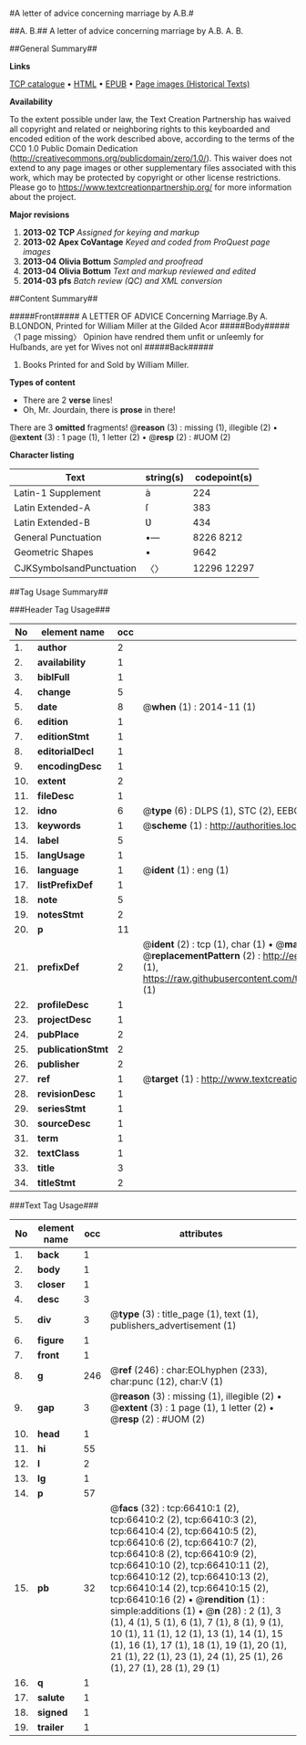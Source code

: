#A letter of advice concerning marriage by A.B.#

##A. B.##
A letter of advice concerning marriage by A.B.
A. B.

##General Summary##

**Links**

[TCP catalogue](http://www.ota.ox.ac.uk/tcp/)  • 
[HTML](http://tei.it.ox.ac.uk/tcp/Texts-HTML/free/A27/A27103.html)  • 
[EPUB](http://tei.it.ox.ac.uk/tcp/Texts-EPUB/free/A27/A27103.epub) • 
[Page images (Historical Texts)](https://historicaltexts.jisc.ac.uk/eebo-12729417e)

**Availability**

To the extent possible under law, the Text Creation Partnership has waived all copyright and related or neighboring rights to this keyboarded and encoded edition of the work described above, according to the terms of the CC0 1.0 Public Domain Dedication (http://creativecommons.org/publicdomain/zero/1.0/). This waiver does not extend to any page images or other supplementary files associated with this work, which may be protected by copyright or other license restrictions. Please go to https://www.textcreationpartnership.org/ for more information about the project.

**Major revisions**

1. __2013-02__ __TCP__ *Assigned for keying and markup*
1. __2013-02__ __Apex CoVantage__ *Keyed and coded from ProQuest page images*
1. __2013-04__ __Olivia Bottum__ *Sampled and proofread*
1. __2013-04__ __Olivia Bottum__ *Text and markup reviewed and edited*
1. __2014-03__ __pfs__ *Batch review (QC) and XML conversion*

##Content Summary##

#####Front#####
A LETTER OF ADVICE Concerning Marriage.By A. B.LONDON, Printed for William Miller at the Gilded Acor
#####Body#####
〈1 page missing〉 Opinion have rendred them unfit or unſeemly for Huſbands, are yet for Wives not onl
#####Back#####

1. Books Printed for and Sold by William Miller.

**Types of content**

  * There are 2 **verse** lines!
  * Oh, Mr. Jourdain, there is **prose** in there!

There are 3 **omitted** fragments! 
 @__reason__ (3) : missing (1), illegible (2)  •  @__extent__ (3) : 1 page (1), 1 letter (2)  •  @__resp__ (2) : #UOM (2)

**Character listing**


|Text|string(s)|codepoint(s)|
|---|---|---|
|Latin-1 Supplement|à|224|
|Latin Extended-A|ſ|383|
|Latin Extended-B|Ʋ|434|
|General Punctuation|•—|8226 8212|
|Geometric Shapes|▪|9642|
|CJKSymbolsandPunctuation|〈〉|12296 12297|

##Tag Usage Summary##

###Header Tag Usage###

|No|element name|occ|attributes|
|---|---|---|---|
|1.|__author__|2||
|2.|__availability__|1||
|3.|__biblFull__|1||
|4.|__change__|5||
|5.|__date__|8| @__when__ (1) : 2014-11 (1)|
|6.|__edition__|1||
|7.|__editionStmt__|1||
|8.|__editorialDecl__|1||
|9.|__encodingDesc__|1||
|10.|__extent__|2||
|11.|__fileDesc__|1||
|12.|__idno__|6| @__type__ (6) : DLPS (1), STC (2), EEBO-CITATION (1), OCLC (1), VID (1)|
|13.|__keywords__|1| @__scheme__ (1) : http://authorities.loc.gov/ (1)|
|14.|__label__|5||
|15.|__langUsage__|1||
|16.|__language__|1| @__ident__ (1) : eng (1)|
|17.|__listPrefixDef__|1||
|18.|__note__|5||
|19.|__notesStmt__|2||
|20.|__p__|11||
|21.|__prefixDef__|2| @__ident__ (2) : tcp (1), char (1)  •  @__matchPattern__ (2) : ([0-9\-]+):([0-9IVX]+) (1), (.+) (1)  •  @__replacementPattern__ (2) : http://eebo.chadwyck.com/downloadtiff?vid=$1&page=$2 (1), https://raw.githubusercontent.com/textcreationpartnership/Texts/master/tcpchars.xml#$1 (1)|
|22.|__profileDesc__|1||
|23.|__projectDesc__|1||
|24.|__pubPlace__|2||
|25.|__publicationStmt__|2||
|26.|__publisher__|2||
|27.|__ref__|1| @__target__ (1) : http://www.textcreationpartnership.org/docs/. (1)|
|28.|__revisionDesc__|1||
|29.|__seriesStmt__|1||
|30.|__sourceDesc__|1||
|31.|__term__|1||
|32.|__textClass__|1||
|33.|__title__|3||
|34.|__titleStmt__|2||


###Text Tag Usage###

|No|element name|occ|attributes|
|---|---|---|---|
|1.|__back__|1||
|2.|__body__|1||
|3.|__closer__|1||
|4.|__desc__|3||
|5.|__div__|3| @__type__ (3) : title_page (1), text (1), publishers_advertisement (1)|
|6.|__figure__|1||
|7.|__front__|1||
|8.|__g__|246| @__ref__ (246) : char:EOLhyphen (233), char:punc (12), char:V (1)|
|9.|__gap__|3| @__reason__ (3) : missing (1), illegible (2)  •  @__extent__ (3) : 1 page (1), 1 letter (2)  •  @__resp__ (2) : #UOM (2)|
|10.|__head__|1||
|11.|__hi__|55||
|12.|__l__|2||
|13.|__lg__|1||
|14.|__p__|57||
|15.|__pb__|32| @__facs__ (32) : tcp:66410:1 (2), tcp:66410:2 (2), tcp:66410:3 (2), tcp:66410:4 (2), tcp:66410:5 (2), tcp:66410:6 (2), tcp:66410:7 (2), tcp:66410:8 (2), tcp:66410:9 (2), tcp:66410:10 (2), tcp:66410:11 (2), tcp:66410:12 (2), tcp:66410:13 (2), tcp:66410:14 (2), tcp:66410:15 (2), tcp:66410:16 (2)  •  @__rendition__ (1) : simple:additions (1)  •  @__n__ (28) : 2 (1), 3 (1), 4 (1), 5 (1), 6 (1), 7 (1), 8 (1), 9 (1), 10 (1), 11 (1), 12 (1), 13 (1), 14 (1), 15 (1), 16 (1), 17 (1), 18 (1), 19 (1), 20 (1), 21 (1), 22 (1), 23 (1), 24 (1), 25 (1), 26 (1), 27 (1), 28 (1), 29 (1)|
|16.|__q__|1||
|17.|__salute__|1||
|18.|__signed__|1||
|19.|__trailer__|1||
